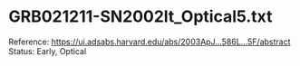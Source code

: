 # GRB021211-SN2002lt_Optical5.txt

Reference: https://ui.adsabs.harvard.edu/abs/2003ApJ...586L...5F/abstract
Status: Early, Optical